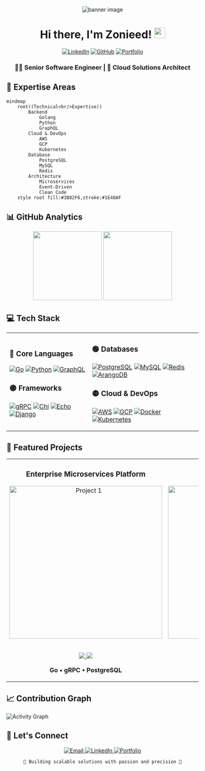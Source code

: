 <div align="center">

<img src="/api/placeholder/1500/300" alt="banner image" />

# Hi there, I'm Zonieed! <img src="https://media.giphy.com/media/hvRJCLFzcasrR4ia7z/giphy.gif" width="28">

[![LinkedIn](https://img.shields.io/badge/LinkedIn-0A66C2?style=for-the-badge&logo=linkedin&logoColor=white)](https://linkedin.com/in/zonieedhossain)
[![GitHub](https://img.shields.io/badge/GitHub-2F333A?style=for-the-badge&logo=github&logoColor=white)](https://github.com/zonieedhossain)
[![Portfolio](https://img.shields.io/badge/Portfolio-FF5757?style=for-the-badge&logo=google-chrome&logoColor=white)](https://your-portfolio.com)

### 👨‍💻 Senior Software Engineer | 🌟 Cloud Solutions Architect

</div>

## 🎯 Expertise Areas

```mermaid
mindmap
    root((Technical<br/>Expertise))
        Backend
            Golang
            Python
            GraphQL
        Cloud & DevOps
            AWS
            GCP
            Kubernetes
        Database
            PostgreSQL
            MySQL
            Redis
        Architecture
            Microservices
            Event-Driven
            Clean Code
    style root fill:#3B82F6,stroke:#1E40AF
```

## 📊 GitHub Analytics

<div align="center">

<img height="180em" src="https://github-readme-stats.vercel.app/api?username=zonieedhossain&show_icons=true&theme=tokyonight&bg_color=00000000&hide_border=true&count_private=true" />

<img height="180em" src="https://github-readme-streak-stats.herokuapp.com/?user=zonieedhossain&theme=tokyonight&hide_border=true&background=00000000" />

</div>

## 💻 Tech Stack

<table>
<tr>
<td>

### 🔵 Core Languages
[![Go](https://img.shields.io/badge/Go-00ADD8?style=for-the-badge&logo=go&logoColor=white&color=00ADD8)](https://go.dev)
[![Python](https://img.shields.io/badge/Python-3776AB?style=for-the-badge&logo=python&logoColor=white&color=3776AB)](https://python.org)
[![GraphQL](https://img.shields.io/badge/GraphQL-E10098?style=for-the-badge&logo=graphql&logoColor=white&color=E10098)](https://graphql.org)

### 🟣 Frameworks
[![gRPC](https://img.shields.io/badge/gRPC-00ADD8?style=for-the-badge&logo=google&logoColor=white&color=244c5a)](https://grpc.io)
[![Chi](https://img.shields.io/badge/Chi-00ADD8?style=for-the-badge&logo=go&logoColor=white&color=00ADD8)](https://go-chi.io)
[![Echo](https://img.shields.io/badge/Echo-00ADD8?style=for-the-badge&logo=go&logoColor=white&color=00C7B7)](https://echo.labstack.com)
[![Django](https://img.shields.io/badge/Django-092E20?style=for-the-badge&logo=django&logoColor=white&color=092E20)](https://www.djangoproject.com)

</td>
<td>

### 🟢 Databases
[![PostgreSQL](https://img.shields.io/badge/PostgreSQL-316192?style=for-the-badge&logo=postgresql&logoColor=white&color=316192)](https://postgresql.org)
[![MySQL](https://img.shields.io/badge/MySQL-4479A1?style=for-the-badge&logo=mysql&logoColor=white&color=4479A1)](https://mysql.com)
[![Redis](https://img.shields.io/badge/Redis-DC382D?style=for-the-badge&logo=redis&logoColor=white&color=DC382D)](https://redis.io)
[![ArangoDB](https://img.shields.io/badge/ArangoDB-DDE072?style=for-the-badge&logo=arangodb&logoColor=black&color=DDE072)](https://arangodb.com)

### 🟡 Cloud & DevOps
[![AWS](https://img.shields.io/badge/AWS-FF9900?style=for-the-badge&logo=amazon-aws&logoColor=white&color=FF9900)](https://aws.amazon.com)
[![GCP](https://img.shields.io/badge/GCP-4285F4?style=for-the-badge&logo=google-cloud&logoColor=white&color=4285F4)](https://cloud.google.com)
[![Docker](https://img.shields.io/badge/Docker-2496ED?style=for-the-badge&logo=docker&logoColor=white&color=2496ED)](https://docker.com)
[![Kubernetes](https://img.shields.io/badge/Kubernetes-326CE5?style=for-the-badge&logo=kubernetes&logoColor=white&color=326CE5)](https://kubernetes.io)

</td>
</tr>
</table>

## 🌟 Featured Projects

<div align="center">

<table>
<tr>
<td width="50%">
<h3 align="center">Enterprise Microservices Platform</h3>
<div align="center">
<a href="project-link"><img src="/api/placeholder/400/200" width="400" alt="Project 1"/></a>
<br>
<br>
<p>
<a href="repo-link">
<img src="https://img.shields.io/badge/Code-4F46E5?style=for-the-badge&logo=github&logoColor=white"/>
</a>
<a href="live-link">
<img src="https://img.shields.io/badge/Live-FF5757?style=for-the-badge&logo=googlechrome&logoColor=white"/>
</a>
</p>
<p><strong>Go • gRPC • PostgreSQL</strong></p>
</div>
</td>

<td width="50%">
<h3 align="center">Cloud Analytics Engine</h3>
<div align="center">
<a href="project-link"><img src="/api/placeholder/400/200" width="400" alt="Project 2"/></a>
<br>
<br>
<p>
<a href="repo-link">
<img src="https://img.shields.io/badge/Code-4F46E5?style=for-the-badge&logo=github&logoColor=white"/>
</a>
<a href="live-link">
<img src="https://img.shields.io/badge/Live-FF5757?style=for-the-badge&logo=googlechrome&logoColor=white"/>
</a>
</p>
<p><strong>Python • AWS • Event-Driven</strong></p>
</div>
</td>
</tr>
</table>

</div>

## 📈 Contribution Graph

![Activity Graph](https://github-readme-activity-graph.vercel.app/graph?username=zonieedhossain&custom_title=Contribution%20Graph&hide_border=true&theme=react-dark&bg_color=0D1117&color=58A6FF&line=58A6FF&point=58A6FF&area=true)

## 🤝 Let's Connect

<div align="center">

<a href="mailto:your.email@gmail.com">
<img src="https://img.shields.io/badge/Email_Me-D14836?style=for-the-badge&logo=gmail&logoColor=white" alt="Email"/>
</a>
<a href="https://linkedin.com/in/zonieedhossain">
<img src="https://img.shields.io/badge/Let's_Connect-0A66C2?style=for-the-badge&logo=linkedin&logoColor=white" alt="LinkedIn"/>
</a>
<a href="https://your-portfolio.com">
<img src="https://img.shields.io/badge/Portfolio-FF5757?style=for-the-badge&logo=google-chrome&logoColor=white" alt="Portfolio"/>
</a>

```ascii
🚀 Building scalable solutions with passion and precision 🎯
```

</div>
